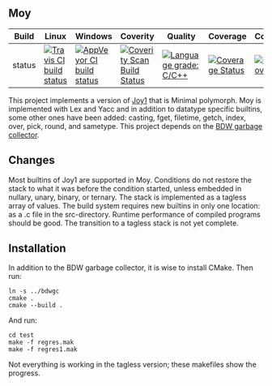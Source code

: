 Moy
---

Build|Linux|Windows|Coverity|Quality|Coverage|Codecov|Alerts
---|---|---|---|---|---|---|---
status|[![Travis CI build status](https://travis-ci.org/Wodan58/Moy.svg?branch=master)](https://travis-ci.org/Wodan58/Moy)|[![AppVeyor CI build status](https://ci.appveyor.com/api/projects/status/github/Wodan58/Moy?branch=master&svg=true)](https://ci.appveyor.com/project/Wodan58/Moy)|[![Coverity Scan Build Status](https://img.shields.io/coverity/scan/14635.svg)](https://scan.coverity.com/projects/wodan58-moy)|[![Language grade: C/C++](https://img.shields.io/lgtm/grade/cpp/g/Wodan58/Moy.svg?logo=lgtm&logoWidth=18)](https://lgtm.com/projects/g/Wodan58/Moy/context:cpp)|[![Coverage Status](https://coveralls.io/repos/github/Wodan58/Moy/badge.svg?branch=master)](https://coveralls.io/github/Wodan58/Moy?branch=master)|[![Codecov](https://codecov.io/gh/Wodan58/Moy/branch/master/graph/badge.svg)](https://codecov.io/gh/Wodan58/Moy)|[![Alerts](https://img.shields.io/lgtm/alerts/g/Wodan58/Moy.svg?logo=lgtm&logoWidth=18)](https://lgtm.com/projects/g/Wodan58/Moy/alerts)

This project implements a version of [Joy1](https://github.com/Wodan58/joy1) that is
Minimal polymorph. Moy is implemented with Lex and Yacc and in addition to datatype
specific builtins, some other ones have been added: casting, fget, filetime, getch,
index, over, pick, round, and sametype. This project depends on the
[BDW garbage collector](https://github.com/ivmai/bdwgc).

Changes
-------

Most builtins of Joy1 are supported in Moy. Conditions do not restore the stack to what
it was before the condition started, unless embedded in nullary, unary, binary, or
ternary. The stack is implemented as a tagless array of values. The build system requires
new builtins in only one location: as a .c file in the src-directory. Runtime performance
of compiled programs should be good. The transition to a tagless stack is not yet
complete.

Installation
------------

In addition to the BDW garbage collector, it is wise to install CMake. Then run:

    ln -s ../bdwgc
    cmake .
    cmake --build .

And run:

    cd test
    make -f regres.mak
    make -f regres1.mak

Not everything is working in the tagless version; these makefiles show the progress.

